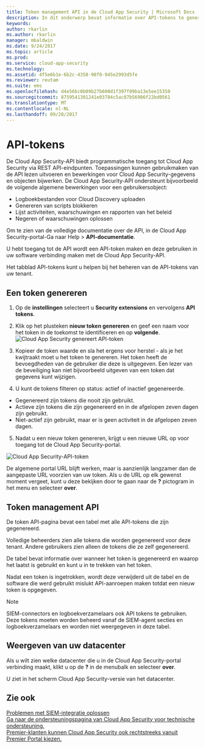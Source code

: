 ```yaml
---
title: Token management API in de Cloud App Security | Microsoft Docs
description: In dit onderwerp bevat informatie over API-tokens te genereren voor Cloud App Security.
keywords: 
author: rkarlin
ms.author: rkarlin
manager: mbaldwin
ms.date: 9/24/2017
ms.topic: article
ms.prod: 
ms.service: cloud-app-security
ms.technology: 
ms.assetid: 4f5e6b1e-6b2c-4358-98f0-945e2993d5fe
ms.reviewer: reutam
ms.suite: ems
ms.openlocfilehash: d4e56bc0b09b27b600d1f397f89ba13e5ee15350
ms.sourcegitcommit: 8759541301241e03784c5ac87b56986f22bd0561
ms.translationtype: MT
ms.contentlocale: nl-NL
ms.lasthandoff: 09/28/2017
---
```

# <a name="api-tokens"></a>API-tokens
    
De Cloud App Security-API biedt programmatische toegang tot Cloud App Security via REST API-eindpunten. Toepassingen kunnen gebruikmaken van de API lezen uitvoeren en bewerkingen voor Cloud App Security-gegevens en objecten bijwerken. De Cloud App Security-API ondersteunt bijvoorbeeld de volgende algemene bewerkingen voor een gebruikersobject:

- Logboekbestanden voor Cloud Discovery uploaden
- Genereren van scripts blokkeren
- Lijst activiteiten, waarschuwingen en rapporten van het beleid
- Negeren of waarschuwingen oplossen

Om te zien van de volledige documentatie over de API, in de Cloud App Security-portal-Ga naar Help > **API-documentatie**.

U hebt toegang tot de API wordt een API-token maken en deze gebruiken in uw software verbinding maken met de Cloud App Security-API.

Het tabblad API-tokens kunt u helpen bij het beheren van de API-tokens van uw tenant. 


## <a name="generate-a-token"></a>Een token genereren

1. Op de **instellingen** selecteert u **Security extensions** en vervolgens **API tokens**.

2. Klik op het plusteken **nieuw token genereren** en geef een naam voor het token in de toekomst te identificeren en op **volgende**.
![Cloud App Security genereert API-token](./media/api-token-gen.png)

3. Kopieer de token waarde en sla het ergens voor herstel - als je het kwijtraakt moet u het token te genereren. Het token heeft de bevoegdheden van de gebruiker die deze is uitgegeven. Een lezer van de beveiliging kan niet bijvoorbeeld uitgeven van een token dat gegevens kunt wijzigen.

4. U kunt de tokens filteren op status: actief of inactief gegenereerde. 

  - Gegenereerd zijn tokens die nooit zijn gebruikt. 
  - Actieve zijn tokens die zijn gegenereerd en in de afgelopen zeven dagen zijn gebruikt. 
  - Niet-actief zijn gebruikt, maar er is geen activiteit in de afgelopen zeven dagen.
5. Nadat u een nieuw token genereren, krijgt u een nieuwe URL op voor toegang tot de Cloud App Security-portal. 

 ![Cloud App Security-API-token](./media/generate-api-token.png)

De algemene portal URL blijft werken, maar is aanzienlijk langzamer dan de aangepaste URL voorzien van uw token. Als u de URL op elk gewenst moment vergeet, kunt u deze bekijken door te gaan naar de **?** pictogram in het menu en selecteer **over**.

## <a name="api-token-management"></a>Token management API

De token API-pagina bevat een tabel met alle API-tokens die zijn gegenereerd.

Volledige beheerders zien alle tokens die worden gegenereerd voor deze tenant. Andere gebruikers zien alleen de tokens die ze zelf gegenereerd.

De tabel bevat informatie over wanneer het token is gegenereerd en waarop het laatst is gebruikt en kunt u in te trekken van het token. 

Nadat een token is ingetrokken, wordt deze verwijderd uit de tabel en de software die werd gebruikt mislukt API-aanroepen maken totdat een nieuw token is opgegeven. 

> [!NOTE]
> SIEM-connectors en logboekverzamelaars ook API tokens te gebruiken. Deze tokens moeten worden beheerd vanaf de SIEM-agent secties en logboekverzamelaars en worden niet weergegeven in deze tabel. 


## <a name="view-your-data-center"></a>Weergeven van uw datacenter

Als u wilt zien welke datacenter die u in de Cloud App Security-portal verbinding maakt, klikt u op de **?** in de menubalk en selecteer **over**. 

U ziet in het scherm Cloud App Security-versie van het datacenter.


## <a name="see-also"></a>Zie ook  
[Problemen met SIEM-integratie oplossen](troubleshooting-siem.md)   
[Ga naar de ondersteuningspagina van Cloud App Security voor technische ondersteuning.](http://support.microsoft.com/oas/default.aspx?prid=16031)   
[Premier-klanten kunnen Cloud App Security ook rechtstreeks vanuit Premier Portal kiezen.](https://premier.microsoft.com/)  
  
  